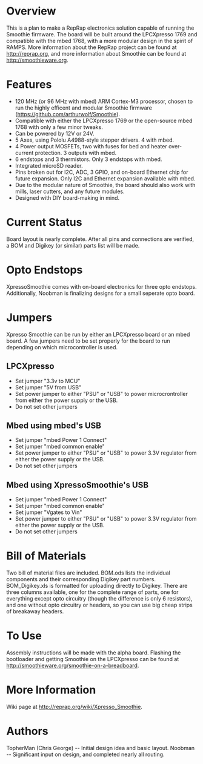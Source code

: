 Overview
========
This is a plan to make a RepRap electronics solution capable of running the Smoothie firmware. The board will be built around the LPCXpresso 1769 and compatible with the mbed 1768, with a more modular design in the spirit of RAMPS. More information about the RepRap project can be found at http://reprap.org, and more information about Smoothie can be found at http://smoothieware.org.

Features
========
* 120 MHz (or 96 MHz with mbed) ARM Cortex-M3 processor, chosen to run the highly efficent and modular Smoothie firmware (https://github.com/arthurwolf/Smoothie).
* Compatible with either the LPCXpresso 1769 or the open-source mbed 1768 with only a few minor tweaks.
* Can be powered by 12V or 24V.
* 5 Axes, using Pololu A4988-style stepper drivers. 4 with mbed.
* 4 Power output MOSFETs, two with fuses for bed and heater over-current protection. 3 outputs with mbed.
* 6 endstops and 3 thermistors. Only 3 endstops with mbed.
* Integrated microSD reader.
* Pins broken out for I2C, ADC, 3 GPIO, and on-board Ethernet chip for future expansion. Only I2C and Ethernet expansion available with mbed.
* Due to the modular nature of Smoothie, the board should also work with mills, laser cutters, and any future modules.
* Designed with DIY board-making in mind.

Current Status
==============
Board layout is nearly complete. After all pins and connections are verified, a BOM and Digikey (or similar) parts list will be made.

Opto Endstops
=============
XpressoSmoothie comes with on-board electronics for three opto endstops. Additionally, Noobman is finalizing designs for a small seperate opto board.

Jumpers
=======
Xpresso Smoothie can be run by either an LPCXpresso board or an mbed board. A few jumpers need to be set properly for the board to run depending on which microcontroller is used.

LPCXpresso
----------
* Set jumper "3.3v to MCU"
* Set jumper "5V from USB"
* Set power jumper to either "PSU" or "USB" to power microcrontroller from either the power supply or the USB.
* Do not set other jumpers

Mbed using mbed's USB
---------------------
* Set jumper "mbed Power 1 Connect"
* Set jumper "mbed common enable"
* Set power jumper to either "PSU" or "USB" to power 3.3V regulator from either the power supply or the USB.
* Do not set other jumpers

Mbed using XpressoSmoothie's USB
--------------------------------
* Set jumper "mbed Power 1 Connect"
* Set jumper "mbed common enable"
* Set jumper "Vgates to Vin"
* Set power jumper to either "PSU" or "USB" to power 3.3V regulator from either the power supply or the USB.
* Do not set other jumpers

Bill of Materials
=================
Two bill of material files are included. BOM.ods lists the individual components and their corresponding Digikey part numbers. BOM_Digikey.xls is formatted for uploading directly to Digikey. There are three columns available, one for the complete range of parts, one for everything except opto circuitry (though the difference is only 6 resistors), and one without opto circuitry or headers, so you can use big cheap strips of breakaway headers.

To Use
======
Assembly instructions will be made with the alpha board.
Flashing the bootloader and getting Smoothie on the LPCXpresso can be found at http://smoothieware.org/smoothie-on-a-breadboard.

More Information
================
Wiki page at http://reprap.org/wiki/Xpresso_Smoothie.

Authors
=======
TopherMan (Chris George) -- Initial design idea and basic layout.
Noobman -- Significant input on design, and completed nearly all routing.
